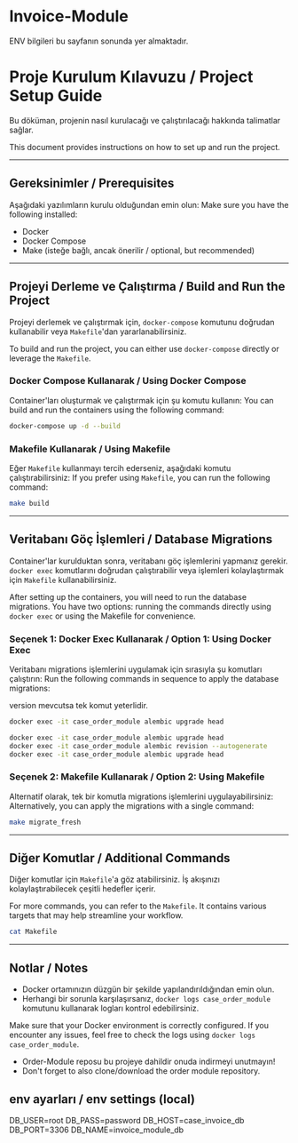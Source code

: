 # Invoice-Module
ENV bilgileri bu sayfanın sonunda yer almaktadır.
# Proje Kurulum Kılavuzu / Project Setup Guide

Bu döküman, projenin nasıl kurulacağı ve çalıştırılacağı hakkında talimatlar sağlar.

This document provides instructions on how to set up and run the project.

---

## Gereksinimler / Prerequisites

Aşağıdaki yazılımların kurulu olduğundan emin olun:
Make sure you have the following installed:

- Docker
- Docker Compose
- Make (isteğe bağlı, ancak önerilir / optional, but recommended)

---

## Projeyi Derleme ve Çalıştırma / Build and Run the Project

Projeyi derlemek ve çalıştırmak için, `docker-compose` komutunu doğrudan kullanabilir veya `Makefile`'dan yararlanabilirsiniz.

To build and run the project, you can either use `docker-compose` directly or leverage the `Makefile`.

### Docker Compose Kullanarak / Using Docker Compose

Container'ları oluşturmak ve çalıştırmak için şu komutu kullanın:
You can build and run the containers using the following command:

```bash
docker-compose up -d --build
```

### Makefile Kullanarak / Using Makefile

Eğer `Makefile` kullanmayı tercih ederseniz, aşağıdaki komutu çalıştırabilirsiniz:
If you prefer using `Makefile`, you can run the following command:

```bash
make build
```

---

## Veritabanı Göç İşlemleri / Database Migrations

Container'lar kurulduktan sonra, veritabanı göç işlemlerini yapmanız gerekir. `docker exec` komutlarını doğrudan çalıştırabilir veya işlemleri kolaylaştırmak için `Makefile` kullanabilirsiniz.

After setting up the containers, you will need to run the database migrations. You have two options: running the commands directly using `docker exec` or using the Makefile for convenience.

### Seçenek 1: Docker Exec Kullanarak / Option 1: Using Docker Exec

Veritabanı migrations işlemlerini uygulamak için sırasıyla şu komutları çalıştırın:
Run the following commands in sequence to apply the database migrations:

version mevcutsa tek komut yeterlidir.
```bash
docker exec -it case_order_module alembic upgrade head
```

```bash
docker exec -it case_order_module alembic upgrade head
docker exec -it case_order_module alembic revision --autogenerate
docker exec -it case_order_module alembic upgrade head
```

### Seçenek 2: Makefile Kullanarak / Option 2: Using Makefile

Alternatif olarak, tek bir komutla migrations işlemlerini uygulayabilirsiniz:
Alternatively, you can apply the migrations with a single command:

```bash
make migrate_fresh
```

---

## Diğer Komutlar / Additional Commands

Diğer komutlar için `Makefile`'a göz atabilirsiniz. İş akışınızı kolaylaştırabilecek çeşitli hedefler içerir.

For more commands, you can refer to the `Makefile`. It contains various targets that may help streamline your workflow.

```bash
cat Makefile
```

---

## Notlar / Notes

- Docker ortamınızın düzgün bir şekilde yapılandırıldığından emin olun.
- Herhangi bir sorunla karşılaşırsanız, `docker logs case_order_module` komutunu kullanarak logları kontrol edebilirsiniz.

Make sure that your Docker environment is correctly configured.
If you encounter any issues, feel free to check the logs using `docker logs case_order_module`.

- Order-Module reposu bu projeye dahildir onuda indirmeyi unutmayın!
- Don't forget to also clone/download the order module repository.


## env ayarları / env settings (local)
DB_USER=root
DB_PASS=password
DB_HOST=case_invoice_db
DB_PORT=3306
DB_NAME=invoice_module_db
